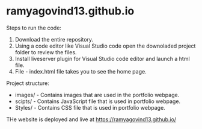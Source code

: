 # ramyagovind13.github.io

Steps to run the code:

1. Download the entire repository.
2. Using a code editor like Visual Studio code open the downoladed project folder to review the files.
3. Install liveserver plugin for Visual Studio code editor and launch a html file.
4. File - index.html file takes you to see the home page.

Project structure:

- images/ - Contains images that are used in the portfolio webpage.
- scipts/ - Contains JavaScript file that is used in portfolio webpage.
- Styles/ - Contains CSS file that is used in portfolio webpage.

THe website is deployed and live at https://ramyagovind13.github.io/
